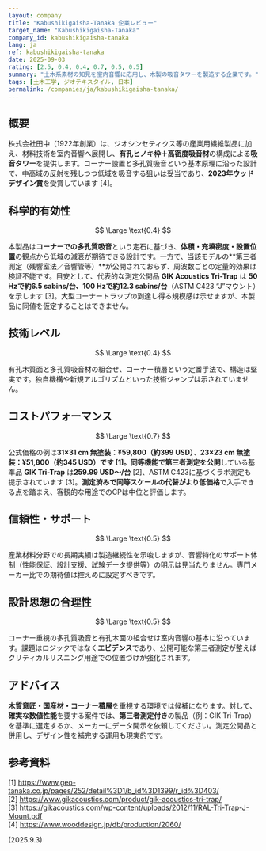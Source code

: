 ```yaml
---
layout: company
title: "Kabushikigaisha-Tanaka 企業レビュー"
target_name: "Kabushikigaisha-Tanaka"
company_id: kabushikigaisha-tanaka
lang: ja
ref: kabushikigaisha-tanaka
date: 2025-09-03
rating: [2.5, 0.4, 0.4, 0.7, 0.5, 0.5]
summary: "土木系素材の知見を室内音響に応用し、木製の吸音タワーを製造する企業です。"
tags: [土木工学, ジオテキスタイル, 日本]
permalink: /companies/ja/kabushikigaisha-tanaka/
---
```


## 概要

株式会社田中（1922年創業）は、ジオシンセティクス等の産業用繊維製品に加え、材料技術を室内音響へ展開し、**有孔ヒノキ枠＋高密度吸音材**の構成による**吸音タワー**を提供します。コーナー設置と多孔質吸音という基本原理に沿った設計で、中高域の反射を残しつつ低域を吸音する狙いは妥当であり、**2023年ウッドデザイン賞**を受賞しています [4]。

## 科学的有効性

$$ \Large \text{0.4} $$

本製品は**コーナーでの多孔質吸音**という定石に基づき、**体積・充填密度・設置位置**の観点から低域の減衰が期待できる設計です。一方で、当該モデルの**第三者測定（残響室法／音響管等）**が公開されておらず、周波数ごとの定量的効果は検証不能です。目安として、代表的な測定公開品 **GIK Acoustics Tri-Trap** は **50 Hzで約6.5 sabins/台、100 Hzで約12.3 sabins/台**（ASTM C423 “J”マウント）を示します [3]。大型コーナートラップの到達し得る規模感は示せますが、本製品に同値を仮定することはできません。

## 技術レベル

$$ \Large \text{0.4} $$

有孔木質面と多孔質吸音材の組合せ、コーナー積層という定番手法で、構造は堅実です。独自機構や新規アルゴリズムといった技術ジャンプは示されていません。

## コストパフォーマンス

$$ \Large \text{0.7} $$

公式価格の例は**31×31 cm 無塗装：¥59,800（約399 USD）**、**23×23 cm 無塗装：¥51,800（約345 USD）**です [1]。同等機能で**第三者測定を公開**している基準品 **GIK Tri-Trap** は**259.99 USD〜/台** [2]、ASTM C423に基づくラボ測定も提示されています [3]。**測定済みで同等スケールの代替がより低価格**で入手できる点を踏まえ、客観的な用途でのCPは中位と評価します。

## 信頼性・サポート

$$ \Large \text{0.5} $$

産業材料分野での長期実績は製造継続性を示唆しますが、音響特化のサポート体制（性能保証、設計支援、試験データ提供等）の明示は見当たりません。専門メーカー比での期待値は控えめに設定すべきです。

## 設計思想の合理性

$$ \Large \text{0.5} $$

コーナー重視の多孔質吸音と有孔木面の組合せは室内音響の基本に沿っています。課題はロジックではなく**エビデンス**であり、公開可能な第三者測定が整えばクリティカルリスニング用途での位置づけが強化されます。

## アドバイス

**木質意匠・国産材・コーナー積層**を重視する環境では候補になります。対して、**確実な数値性能**を要する案件では、**第三者測定付き**の製品（例：GIK Tri-Trap）を基準に選定するか、メーカーにデータ開示を依頼してください。測定公開品と併用し、デザイン性を補完する運用も現実的です。

## 参考資料

[1] https://www.geo-tanaka.co.jp/pages/252/detail%3D1/b_id%3D1399/r_id%3D403/  
[2] https://www.gikacoustics.com/product/gik-acoustics-tri-trap/  
[3] https://gikacoustics.com/wp-content/uploads/2012/11/RAL-Tri-Trap-J-Mount.pdf  
[4] https://www.wooddesign.jp/db/production/2060/

(2025.9.3)